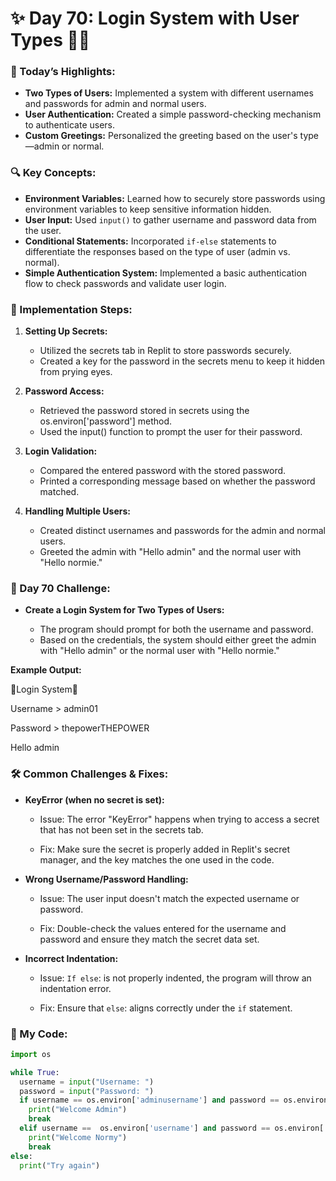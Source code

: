 # ✨ Day 70: Login System with User Types 👤🔐

### 🎉 Today’s Highlights:

* **Two Types of Users:** Implemented a system with different usernames and passwords for admin and normal users.
* **User Authentication:** Created a simple password-checking mechanism to authenticate users.
* **Custom Greetings:** Personalized the greeting based on the user's type—admin or normal.

 ### 🔍 Key Concepts:

* **Environment Variables:** Learned how to securely store passwords using environment variables to keep sensitive information hidden.
* **User Input:** Used ```input()``` to gather username and password data from the user.
* **Conditional Statements:** Incorporated ```if-else``` statements to differentiate the responses based on the type of user (admin vs. normal).
* **Simple Authentication System:** Implemented a basic authentication flow to check passwords and validate user login.

### 🔧 Implementation Steps:

1. **Setting Up Secrets:**

      * Utilized the secrets tab in Replit to store passwords securely.
      * Created a key for the password in the secrets menu to keep it hidden from prying eyes.

2. **Password Access:**

      * Retrieved the password stored in secrets using the os.environ['password'] method.
      * Used the input() function to prompt the user for their password.

3. **Login Validation:**

      * Compared the entered password with the stored password.
      * Printed a corresponding message based on whether the password matched.

4. **Handling Multiple Users:**

      * Created distinct usernames and passwords for the admin and normal users.
      * Greeted the admin with "Hello admin" and the normal user with "Hello normie."

### 💪 Day 70 Challenge:

* **Create a Login System for Two Types of Users:**

     * The program should prompt for both the username and password.
     * Based on the credentials, the system should either greet the admin with "Hello admin" or the normal user with "Hello normie."

**Example Output:**

🌟Login System🌟

Username > admin01

Password > thepowerTHEPOWER

Hello admin

### 🛠️ Common Challenges & Fixes:

* **KeyError (when no secret is set):**

     * Issue: The error "KeyError" happens when trying to access a secret that has not been set in the secrets tab.

     * Fix: Make sure the secret is properly added in Replit's secret manager, and the key matches the one used in the code.

* **Wrong Username/Password Handling:**

     * Issue: The user input doesn't match the expected username or password.

     * Fix: Double-check the values entered for the username and password and ensure they match the secret data set.

* **Incorrect Indentation:**

     * Issue: ```If else```: is not properly indented, the program will throw an indentation error.

     * Fix: Ensure that ```else```: aligns correctly under the ```if``` statement.

### 🔹 My Code:
```python
import os

while True:
  username = input("Username: ")
  password = input("Password: ")
  if username == os.environ['adminusername'] and password == os.environ['adminpassword']:
    print("Welcome Admin")
    break
  elif username ==  os.environ['username'] and password == os.environ['password']:
    print("Welcome Normy")
    break
else:
  print("Try again")


